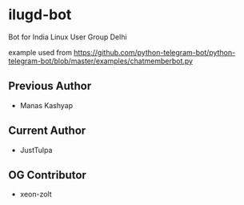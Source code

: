 # ilugd-bot

Bot for India Linux User Group Delhi

example used from https://github.com/python-telegram-bot/python-telegram-bot/blob/master/examples/chatmemberbot.py

## Previous Author

- Manas Kashyap

## Current Author

- JustTulpa

## OG Contributor

- xeon-zolt

